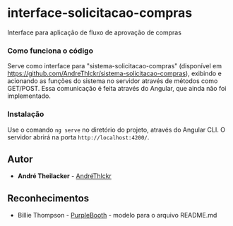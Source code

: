 # interface-solicitacao-compras
Interface para aplicação de fluxo de aprovação de compras

### Como funciona o código

Serve como interface para "sistema-solicitacao-compras" (disponível em https://github.com/AndreThlckr/sistema-solicitacao-compras), exibindo e acionando as funções do sistema no servidor através de métodos como GET/POST. Essa comunicação é feita através do Angular, que ainda não foi implementado.

### Instalação
Use o comando `ng serve` no diretório do projeto, através do Angular CLI. O servidor abrirá na porta `http://localhost:4200/`.

## Autor

* **André Theilacker** - [AndréThlckr](https://github.com/AndreThlckr)

## Reconhecimentos

* Billie Thompson - [PurpleBooth](https://github.com/PurpleBooth) - modelo para o arquivo README.md
